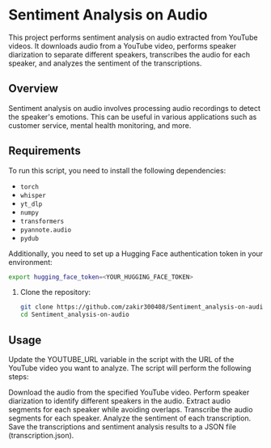 
# Sentiment Analysis on Audio

This project performs sentiment analysis on audio extracted from YouTube videos. It downloads audio from a YouTube video, performs speaker diarization to separate different speakers, transcribes the audio for each speaker, and analyzes the sentiment of the transcriptions.

## Overview

Sentiment analysis on audio involves processing audio recordings to detect the speaker's emotions. This can be useful in various applications such as customer service, mental health monitoring, and more.

## Requirements

To run this script, you need to install the following dependencies:

- `torch`
- `whisper`
- `yt_dlp`
- `numpy`
- `transformers`
- `pyannote.audio`
- `pydub`

Additionally, you need to set up a Hugging Face authentication token in your environment:


```sh
export hugging_face_token=<YOUR_HUGGING_FACE_TOKEN>
```

1. Clone the repository:
   ```sh
   git clone https://github.com/zakir300408/Sentiment_analysis-on-audio.git
   cd Sentiment_analysis-on-audio
   ```
## Usage
Update the YOUTUBE_URL variable in the script with the URL of the YouTube video you want to analyze.
The script will perform the following steps:

Download the audio from the specified YouTube video.
Perform speaker diarization to identify different speakers in the audio.
Extract audio segments for each speaker while avoiding overlaps.
Transcribe the audio segments for each speaker.
Analyze the sentiment of each transcription.
Save the transcriptions and sentiment analysis results to a JSON file (transcription.json).



